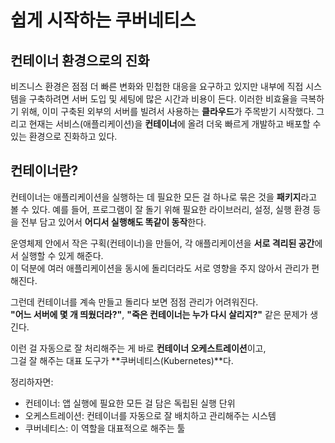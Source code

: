 # 쉽게 시작하는 쿠버네티스

## 컨테이너 환경으로의 진화

비즈니스 환경은 점점 더 빠른 변화와 민첩한 대응을 요구하고 있지만 내부에 직접 시스템을 구축하려면 서버 도입 및 세팅에 많은 시간과 비용이 든다.
이러한 비효율을 극복하기 위해, 이미 구축된 외부의 서버를 빌려서 사용하는 **클라우드**가 주목받기 시작했다.
그리고 현재는 서비스(애플리케이션)을 **컨테이너**에 올려 더욱 빠르게 개발하고 배포할 수 있는 환경으로 진화하고 있다.

## 컨테이너란?

컨테이너는 애플리케이션을 실행하는 데 필요한 모든 걸 하나로 묶은 것을 **패키지**라고 볼 수 있다.
예를 들어, 프로그램이 잘 돌기 위해 필요한 라이브러리, 설정, 실행 환경 등을 전부 담고 있어서 **어디서 실행해도 똑같이 동작**한다.

운영체제 안에서 작은 구획(컨테이너)을 만들어, 각 애플리케이션을 **서로 격리된 공간**에서 실행할 수 있게 해준다.  
이 덕분에 여러 애플리케이션을 동시에 돌리더라도 서로 영향을 주지 않아서 관리가 편해진다.

그런데 컨테이너를 계속 만들고 돌리다 보면 점점 관리가 어려워진다.  
**"어느 서버에 몇 개 띄웠더라?"**, **"죽은 컨테이너는 누가 다시 살리지?"** 같은 문제가 생긴다.

이런 걸 자동으로 잘 처리해주는 게 바로 **컨테이너 오케스트레이션**이고,  
그걸 잘 해주는 대표 도구가 **쿠버네티스(Kubernetes)**다.

정리하자면:
- 컨테이너: 앱 실행에 필요한 모든 걸 담은 독립된 실행 단위
- 오케스트레이션: 컨테이너를 자동으로 잘 배치하고 관리해주는 시스템
- 쿠버네티스: 이 역할을 대표적으로 해주는 툴